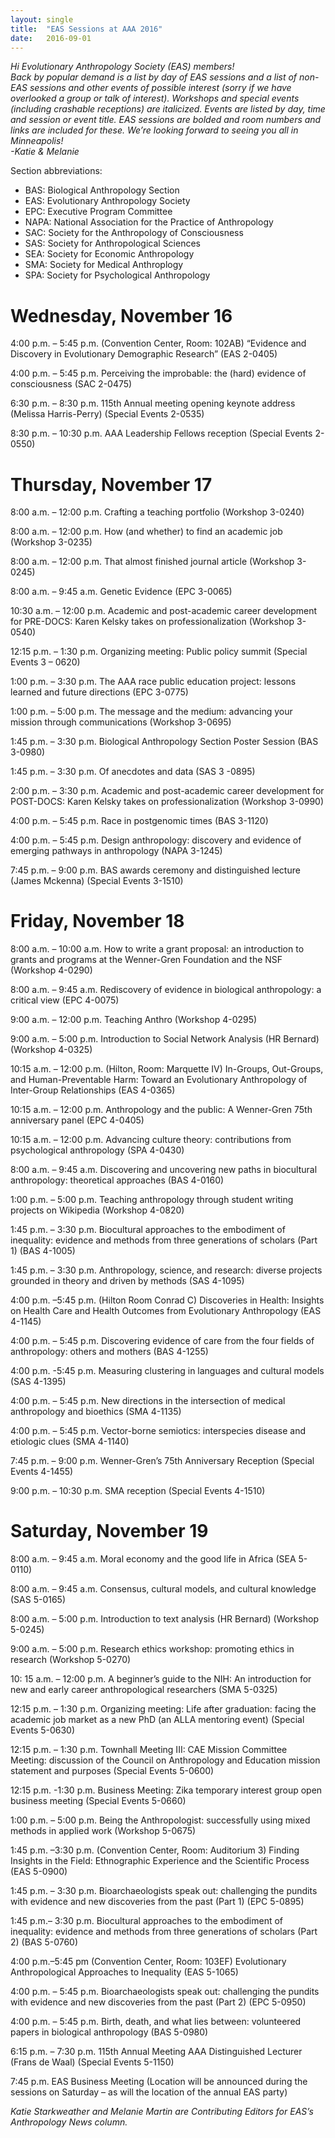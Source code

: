 ```yaml
---
layout: single
title:  "EAS Sessions at AAA 2016"
date:   2016-09-01
---
```

 
*Hi Evolutionary Anthropology Society (EAS) members!  
Back by popular demand is a list by day of EAS sessions and a list of non-EAS sessions and other events of possible interest (sorry if we have overlooked a group or talk of interest). Workshops and special events (including crashable receptions) are italicized. Events are listed by day, time and session or event title. EAS sessions are bolded and room numbers and links are included for these. We’re looking forward to seeing you all in Minneapolis!  
-Katie & Melanie*

Section abbreviations:

* BAS: Biological Anthropology Section
* EAS: Evolutionary Anthropology Society
* EPC: Executive Program Committee
* NAPA: National Association for the Practice of Anthropology
* SAC: Society for the Anthropology of Consciousness
* SAS: Society for Anthropological Sciences
* SEA: Society for Economic Anthropology
* SMA: Society for Medical Anthroplogy
* SPA: Society for Psychological Anthropology

 

# Wednesday, November 16

4:00 p.m. – 5:45 p.m. (Convention Center, Room: 102AB) “Evidence and Discovery in Evolutionary Demographic Research” (EAS 2-0405)

4:00 p.m. – 5:45 p.m. Perceiving the improbable: the (hard) evidence of consciousness (SAC 2-0475)

6:30 p.m. – 8:30 p.m. 115th Annual meeting opening keynote address (Melissa Harris-Perry) (Special Events 2-0535)

8:30 p.m. – 10:30 p.m. AAA Leadership Fellows reception (Special Events 2-0550)


# Thursday, November 17

8:00 a.m. – 12:00 p.m. Crafting a teaching portfolio (Workshop 3-0240)

8:00 a.m. – 12:00 p.m. How (and whether) to find an academic job (Workshop 3-0235)

8:00 a.m. – 12:00 p.m. That almost finished journal article (Workshop 3-0245)

8:00 a.m. – 9:45 a.m. Genetic Evidence (EPC 3-0065)

10:30 a.m. – 12:00 p.m. Academic and post-academic career development for PRE-DOCS: Karen Kelsky takes on professionalization (Workshop 3-0540)

12:15 p.m. – 1:30 p.m. Organizing meeting: Public policy summit (Special Events 3 – 0620)

1:00 p.m. – 3:30 p.m. The AAA race public education project: lessons learned and future directions (EPC 3-0775)

1:00 p.m. – 5:00 p.m. The message and the medium: advancing your mission through communications (Workshop 3-0695)

1:45 p.m. – 3:30 p.m. Biological Anthropology Section Poster Session (BAS 3-0980)

1:45 p.m. – 3:30 p.m. Of anecdotes and data (SAS 3 -0895)

2:00 p.m. – 3:30 p.m. Academic and post-academic career development for POST-DOCS: Karen Kelsky takes on professionalization (Workshop 3-0990)

4:00 p.m. – 5:45 p.m. Race in postgenomic times (BAS 3-1120)

4:00 p.m. – 5:45 p.m. Design anthropology: discovery and evidence of emerging pathways in anthropology (NAPA 3-1245)

7:45 p.m. – 9:00 p.m. BAS awards ceremony and distinguished lecture (James Mckenna) (Special Events 3-1510)

 

# Friday, November 18

8:00 a.m. – 10:00 a.m. How to write a grant proposal: an introduction to grants and programs at the Wenner-Gren Foundation and the NSF (Workshop 4-0290)

8:00 a.m. – 9:45 a.m. Rediscovery of evidence in biological anthropology: a critical view (EPC 4-0075)

9:00 a.m. – 12:00 p.m. Teaching Anthro (Workshop 4-0295)

9:00 a.m. – 5:00 p.m. Introduction to Social Network Analysis (HR Bernard) (Workshop 4-0325)

10:15 a.m. – 12:00 p.m. (Hilton, Room: Marquette IV) In-Groups, Out-Groups, and Human-Preventable Harm: Toward an Evolutionary Anthropology of Inter-Group Relationships (EAS 4-0365)

10:15 a.m. – 12:00 p.m. Anthropology and the public: A Wenner-Gren 75th anniversary panel (EPC 4-0405)

10:15 a.m. – 12:00 p.m. Advancing culture theory: contributions from psychological anthropology (SPA 4-0430)

8:00 a.m. – 9:45 a.m. Discovering and uncovering new paths in biocultural anthropology: theoretical approaches (BAS 4-0160)

1:00 p.m. – 5:00 p.m. Teaching anthropology through student writing projects on Wikipedia (Workshop 4-0820)

1:45 p.m. – 3:30 p.m. Biocultural approaches to the embodiment of inequality: evidence and methods from three generations of scholars (Part 1) (BAS 4-1005)

1:45 p.m. – 3:30 p.m. Anthropology, science, and research: diverse projects grounded in theory and driven by methods (SAS 4-1095)

4:00 p.m. –5:45 p.m. (Hilton Room Conrad C) Discoveries in Health: Insights on Health Care and Health Outcomes from Evolutionary Anthropology (EAS 4-1145)

4:00 p.m. – 5:45 p.m. Discovering evidence of care from the four fields of anthropology: others and mothers (BAS 4-1255)

4:00 p.m. -5:45 p.m. Measuring clustering in languages and cultural models (SAS 4-1395)

4:00 p.m. – 5:45 p.m. New directions in the intersection of medical anthropology and bioethics (SMA 4-1135)

4:00 p.m. – 5:45 p.m. Vector-borne semiotics: interspecies disease and etiologic clues (SMA 4-1140)

7:45 p.m. – 9:00 p.m. Wenner-Gren’s 75th Anniversary Reception (Special Events 4-1455)

9:00 p.m. – 10:30 p.m. SMA reception (Special Events 4-1510)


# Saturday, November 19

8:00 a.m. – 9:45 a.m. Moral economy and the good life in Africa (SEA 5-0110)

8:00 a.m. – 9:45 a.m. Consensus, cultural models, and cultural knowledge (SAS 5-0165)

8:00 a.m. – 5:00 p.m. Introduction to text analysis (HR Bernard) (Workshop 5-0245)

9:00 a.m. – 5:00 p.m. Research ethics workshop: promoting ethics in research (Workshop 5-0270)

10: 15 a.m. – 12:00 p.m. A beginner’s guide to the NIH: An introduction for new and early career anthropological researchers (SMA 5-0325)

12:15 p.m. – 1:30 p.m. Organizing meeting: Life after graduation: facing the academic job market as a new PhD (an ALLA mentoring event) (Special Events 5-0630)

12:15 p.m. – 1:30 p.m. Townhall Meeting III: CAE Mission Committee Meeting: discussion of the Council on Anthropology and Education mission statement and purposes (Special Events 5-0600)

12:15 p.m. -1:30 p.m. Business Meeting: Zika temporary interest group open business meeting (Special Events 5-0660)

1:00 p.m. – 5:00 p.m. Being the Anthropologist: successfully using mixed methods in applied work (Workshop 5-0675)

1:45 p.m. –3:30 p.m. (Convention Center, Room: Auditorium 3) Finding Insights in the Field: Ethnographic Experience and the Scientific Process (EAS 5-0900)

1:45 p.m. – 3:30 p.m. Bioarchaeologists speak out: challenging the pundits with evidence and new discoveries from the past (Part 1) (EPC 5-0895)

1:45 p.m.– 3:30 p.m. Biocultural approaches to the embodiment of inequality: evidence and methods from three generations of scholars (Part 2) (BAS 5-0760)

4:00 p.m.–5:45 pm (Convention Center, Room: 103EF) Evolutionary Anthropological Approaches to Inequality (EAS 5-1065)

4:00 p.m. – 5:45 p.m. Bioarchaeologists speak out: challenging the pundits with evidence and new discoveries from the past (Part 2) (EPC 5-0950)

4:00 p.m. – 5:45 p.m. Birth, death, and what lies between: volunteered papers in biological anthropology (BAS 5-0980)

6:15 p.m. – 7:30 p.m. 115th Annual Meeting AAA Distinguished Lecturer (Frans de Waal) (Special Events 5-1150)

7:45 p.m. EAS Business Meeting (Location will be announced during the sessions on Saturday – as will the location of the annual EAS party)

*Katie Starkweather and Melanie Martin are Contributing Editors for EAS’s Anthropology News column.*